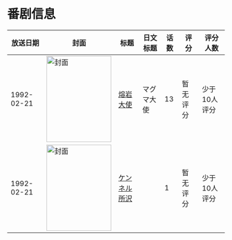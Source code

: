 # 番剧信息

|放送日期|封面|标题|日文标题|话数|评分|评分人数|
|---|---|---|---|---|---|---|
|1992-02-21|<img src="//lain.bgm.tv/pic/cover/c/5e/1f/37297_U6ieg.jpg" alt="封面" style="width:150px;height:200px;object-fit:cover;">|[熔岩大使](https://bangumi.tv/subject/37297)|マグマ大使|13|暂无评分|少于10人评分|
|1992-02-21|<img src="//lain.bgm.tv/pic/cover/c/dd/da/78036_nzO55.jpg" alt="封面" style="width:150px;height:200px;object-fit:cover;">|[ケンネル所沢](https://bangumi.tv/subject/78036)||1|暂无评分|少于10人评分|
